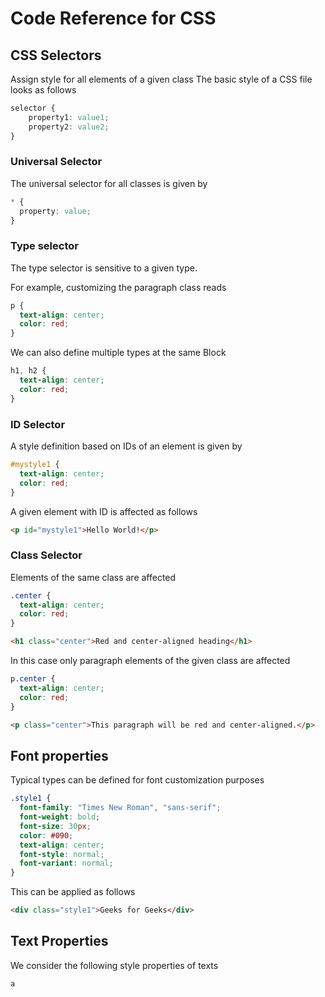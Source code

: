 # Code Reference for CSS
## CSS Selectors
Assign style for all elements of a given class
The basic style of a CSS file looks as follows
```CSS
selector {
    property1: value1;
    property2: value2;
}
```
### Universal Selector
The universal selector for all classes is given by
```CSS
* {
  property: value;
}
```
### Type selector
The type selector is sensitive to a given type.

For example, customizing the paragraph class reads
```CSS
p {
  text-align: center;
  color: red;
}
```
We can also define multiple types at the same Block
```CSS
h1, h2 {
  text-align: center;
  color: red;
}
```
### ID Selector
A style definition based on IDs of an element is given by
```CSS
#mystyle1 {
  text-align: center;
  color: red;
}
```
A given element with ID is affected as follows
```HTML
<p id="mystyle1">Hello World!</p>
```
### Class Selector
Elements of the same class are affected
```CSS
.center {
  text-align: center;
  color: red;
}
```
```HTML
<h1 class="center">Red and center-aligned heading</h1>
```
In this case only paragraph elements of the given class are affected
```CSS
p.center {
  text-align: center;
  color: red;
}
```
```HTML
<p class="center">This paragraph will be red and center-aligned.</p>
```
## Font properties
Typical types can be defined for font customization purposes

```CSS
.style1 {
  font-family: "Times New Roman", "sans-serif";
  font-weight: bold;
  font-size: 30px;
  color: #090;
  text-align: center;
  font-style: normal;
  font-variant: normal;
}
```
This can be applied as follows
```HTML
<div class="style1">Geeks for Geeks</div>
```
## Text Properties
We consider the following style properties of texts
```CSS
a
```


